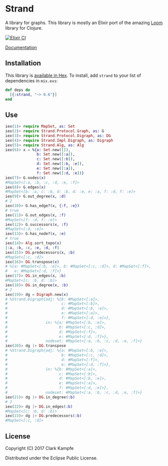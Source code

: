 # Strand

A library for graphs. This library is mostly an Elixir port of the amazing [Loom](https://github.com/aysylu/loom) library for Clojure.

[![Elixir CI](https://github.com/ckampfe/strand/actions/workflows/elixir.yml/badge.svg)](https://github.com/ckampfe/strand/actions/workflows/elixir.yml)

[Documentation](https://hexdocs.pm/strand/)

## Installation

This library is [available in Hex](https://hex.pm/packages/strand).
To install, add `strand` to your list of dependencies in `mix.exs`:

```elixir
def deps do
  [{:strand, "~> 0.6"}]
end
```

## Use

```elixir
iex(1)> require MapSet, as: Set
iex(2)> require Strand.Protocol.Graph, as: G
iex(3)> require Strand.Protocol.Digraph, as: DG
iex(4)> require Strand.Impl.Digraph, as: Digraph
iex(5)> require Strand.Alg, as: Alg
iex(6)> x = %{a: Set.new([]),
              b: Set.new([:a]),
              c: Set.new([:b]),
              d: Set.new([:b, :e]),
              e: Set.new([:a]),
              f: Set.new([:d, :e])}
iex(7)> G.nodes(x)
#MapSet<[:a, :b, :c, :d, :e, :f]>
iex(8)> G.edges(x)
#MapSet<[b: :a, c: :b, d: :b, d: :e, e: :a, f: :d, f: :e]>
iex(9)> G.out_degree(x, :d)
# 2
iex(10)> G.has_edge?(x, {:f, :e})
# true
iex(11)> G.out_edges(x, :f)
#MapSet<[f: :d, f: :e]>
iex(12)> G.successors(x, :f)
#MapSet<[:d, :e]>
iex(13)> G.has_node?(x, :e)
# true
iex(14)> Alg.sort_topo(x)
[:a, :b, :c, :e, :d, :f]
iex(15)> DG.predecessors(x, :b)
#MapSet<[:c, :d]>
iex(16)> DG.transpose(x)
# %{a: #MapSet<[:b, :e]>, b: #MapSet<[:c, :d]>, d: #MapSet<[:f]>,
#   e: #MapSet<[:d, :f]>}
iex(17)> DG.in_edges(x, :b)
#MapSet<[c: :b, d: :b]>
iex(18)> DG.in_degree(x, :b)
# 2
iex(19)> dg = Digraph.new(x)
# %Strand.Digraph{adj: %{b: #MapSet<[:a]>,
#                        c: #MapSet<[:b]>,
#                        d: #MapSet<[:b, :e]>,
#                        e: #MapSet<[:a]>,
#                        f: #MapSet<[:d, :e]>},
#                 in: %{a: #MapSet<[:b, :e]>,
#                       b: #MapSet<[:c, :d]>,
#                       d: #MapSet<[:f]>,
#                       e: #MapSet<[:d, :f]>},
#                 nodeset: #MapSet<[:a, :b, :c, :d, :e, :f]>}
iex(20)> dg |> DG.transpose
# %Strand.Digraph{adj: %{a: #MapSet<[:b, :e]>,
#                        b: #MapSet<[:c, :d]>,
#                        d: #MapSet<[:f]>,
#                        e: #MapSet<[:d, :f]>},
#                 in: %{b: #MapSet<[:a]>,
#                       c: #MapSet<[:b]>,
#                       d: #MapSet<[:b, :e]>,
#                       e: #MapSet<[:a]>,
#                       f: #MapSet<[:d, :e]>},
#                 nodeset: #MapSet<[:a, :b, :c, :d, :e, :f]>}
iex(21)> dg |> DG.in_degree(:b)
# 2
iex(22)> dg |> DG.in_edges(:b)
#MapSet<[c: :b, d: :b]>
iex(23)> dg |> DG.predecessors(:b)
#MapSet<[:c, :d]>
```

## License

Copyright (C) 2017 Clark Kampfe

Distributed under the Eclipse Public License.
